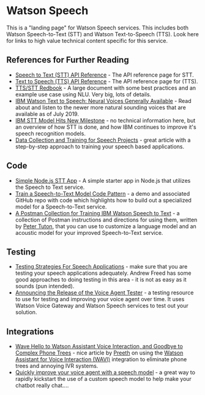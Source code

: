 # Watson Speech

This is a "landing page" for Watson Speech services.  This includes both Watson Speech-to-Text (STT) and Watson Text-to-Speech (TTS).  Look here for links to high value technical content specific for this service.

## References for Further Reading
- [Speech to Text (STT) API Reference](https://cloud.ibm.com/apidocs/speech-to-text/speech-to-text) - The API reference page for STT.
- [Text to Speech (TTS) API Reference](https://cloud.ibm.com/apidocs/text-to-speech/text-to-speech) - The API reference page for (TTS).
- [TTS/STT Redbook](http://www.redbooks.ibm.com/Redbooks.nsf/RedbookAbstracts/sg248388.html) - A large document with some best practices and an example use case using NLU.  Very big, lots of details.
- [IBM Watson Text to Speech: Neural Voices Generally Available](https://medium.com/ibm-watson/ibm-watson-text-to-speech-neural-voices-added-to-service-e562106ff9c7) - Read about and listen to the newer more natural sounding voices that are available as of July 2019.
- [IBM STT Model Hits New Milestone](https://www.ibm.com/blogs/watson/2017/03/reaching-new-records-in-speech-recognition/) - no technical information here, but an overview of how STT is done, and how IBM continues to improve it's speech recognition models.
- [Data Collection and Training for Speech Projects](https://medium.com/ibm-watson/data-collection-and-training-for-speech-projects-22004c3e84fb) - great article with a step-by-step approach to training your speech based applications.

## Code
- [Simple Node.js STT App](https://github.com/watson-developer-cloud/speech-to-text-nodejs) - A simple starter app in Node.js that utilizes the Speech to Text service.
- [Train a Speech-to-Text Model Code Pattern](https://developer.ibm.com/patterns/customize-and-continuously-train-your-own-watson-speech-service/) - a demo and associated GitHub repo with code which highlights how to build out a specialized model for a Speech-to-Text service.
- [A Postman Collection for Training IBM Watson Speech to Text](https://medium.com/@ptuton/a-postman-collection-for-training-ibm-watson-speech-to-text-dfdda0c424f0) - a collection of Postman instructions and directions for using them, written by [Peter Tuton](https://github.com/ptuton), that you can use to customize a language model and an acoustic model for your improved Speech-to-Text service.

## Testing
- [Testing Strategies For Speech Applications](https://medium.com/ibm-watson/testing-strategies-for-speech-applications-4aebfedc4b4f) - make sure that you are testing your speech applications adequately.  Andrew Freed has some good approaches to doing testing in this area - it is not as easy as it sounds (pun intended).
- [Announcing the Release of the Voice Agent Tester](https://www.ibm.com/cloud/blog/announcements/announcing-the-release-of-the-voice-agent-tester) - a testing resource to use for testing and improving your voice agent over time.  It uses Watson Voice Gateway and Watson Speech services to test out your solution.

## Integrations
- [Wave Hello to Watson Assistant Voice Interaction, and Goodbye to Complex Phone Trees](https://medium.com/ibm-watson/wave-hello-to-watson-assistant-voice-interaction-and-goodbye-to-complex-phone-trees-9521c2b8cc85) - nice article by [Preeth](https://medium.com/@preethm) on using the [Watson Assistant for Voice Interaction (WAVI)](https://medium.com/ibm-watson/introducing-watson-assistant-for-voice-interaction-e64d04656fde) integration to eliminate phone trees and annoying IVR systems.
- [Quickly improve your voice agent with a speech model](https://medium.com/ibm-watson/quickly-improve-your-voice-agent-with-a-speech-model-15f20749cfb) - a great way to rapidly kickstart the use of a custom speech model to help make your chatbot really chat....

